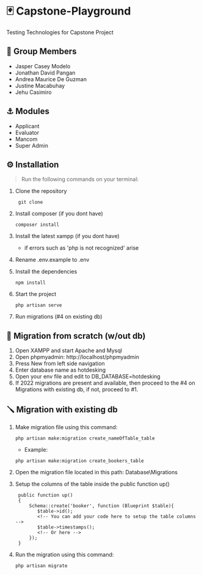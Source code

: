 # 🃏 Capstone-Playground
Testing Technologies for Capstone Project

## 🤡 Group Members
  - Jasper Casey Modelo
  - Jonathan David Pangan
  - Andrea Maurice De Guzman
  - Justine Macabuhay
  - Jehu Casimiro

## ⚓ Modules
- Applicant
- Evaluator
- Mancom
- Super Admin

## ⚙️ Installation
> Run the following commands on your terminal:

1. Clone the repository
   ```
    git clone 
   ```
2. Install composer (if you dont have)
    ```
   composer install
   ```
3. Install the latest xampp (if you dont have)
    - if errors such as 'php is not recognized' arise

4. Rename .env.example to .env
    
5. Install the dependencies
   ```
   npm install
   ```
6. Start the project
   ```
   php artisan serve
   ```

7. Run migrations (#4 on existing db)

## 🔧 Migration from scratch (w/out db)
1. Open XAMPP and start Apache and Mysql
2. Open phpmyadmin: http://localhost/phpmyadmin
3. Press New from left side navigation
4. Enter database name as hotdesking
5. Open your env file and edit to DB_DATABASE=hotdesking
6. If 2022 migrations are present and available, then proceed to the #4 on Migrations with existing db, if not, proceed to #1.

## 🪛 Migration with existing db

1. Make migration file using this command:
   ```
   php artisan make:migration create_nameOfTable_table
   ```

    - Example:
   ```
   php artisan make:migration create_bookers_table
   ```
2. Open the migration file located in this path: Database\Migrations
   
3. Setup the columns of the table inside the public function up()
   ```
    public function up()
    {
        Schema::create('booker', function (Blueprint $table){
           $table->id();
           <!-- You can add your code here to setup the table columns -->
           $table->timestamps();
           <!-- Or here -->
        });
    }
   ```
4. Run the migration using this command:
   ```
   php artisan migrate
   ```
  
